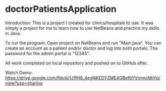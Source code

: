 # doctorPatientsApplication

Introduction:
This is a project I created for clinics/hospitals to use. It was simply a project for me to learn how to use NetBeans and practice my skills in Java.

To run the program:
Open project on NetBeans and run "Main.java". You can create an account as a patient and/or doctor and log into both portals. The password for the admin portal is "12345".

All work completed on local repository and pushed on to GitHub after.


Watch Demo:
https://drive.google.com/file/d/1J1fH8_4egNKEDYZME4GBefbYVmmcNhYp/view?usp=sharing
